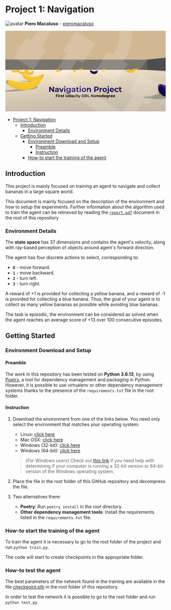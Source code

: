 # Project 1: Navigation

<img alt="avatar" src="https://github.com/pieromacaluso.png" width="20px" height="20px"> **Piero Macaluso** - [pieromacaluso](https://github.com/pieromacaluso)

![Project Cover](./stuff/cover.png)

- [Project 1: Navigation](#project-1-navigation)
  - [Introduction](#introduction)
    - [Environment Details](#environment-details)
  - [Getting Started](#getting-started)
    - [Environment Download and Setup](#environment-download-and-setup)
      - [Preamble](#preamble)
      - [Instruction](#instruction)
    - [How-to start the training of the agent](#how-to-start-the-training-of-the-agent)


## Introduction

This project is mainly focused on training an agent to navigate and collect bananas in a large square world.

This document is mainly focused on the description of the environment and how to setup the experiments.
Further information about the algorithm used to train the agent can be retrieved by reading the [`report.pdf`](report.pdf) document in the root of this repository

### Environment Details

The **state space** has 37 dimensions and contains the agent's velocity, along with ray-based perception of objects around agent's forward direction.

The agent has four discrete actions to select, corresponding to:
- **`0`** - move forward.
- **`1`** - move backward.
- **`2`** - turn left.
- **`3`** - turn right.

A reward of +1 is provided for collecting a yellow banana, and a reward of -1 is provided for collecting a blue banana. 
Thus, the goal of your agent is to collect as many yellow bananas as possible while avoiding blue bananas.

The task is episodic, the environment can be considered as solved when the agent reaches an average score of +13 over 100 consecutive episodes.

## Getting Started

### Environment Download and Setup

#### Preamble

The work in this repository has been tested on **Python 3.6.13**, by using [Poetry](https://python-poetry.org/), a tool for dependency management and packaging in Python.
However, it is possible to use virtualenv or other dependency management systems thanks to the presence of the `requirements.txt` file in the root folder.

#### Instruction

1. Download the environment from one of the links below.  You need only select the environment that matches your operating system:
   
    - Linux: [click here](https://s3-us-west-1.amazonaws.com/udacity-drlnd/P1/Banana/Banana_Linux.zip)
    - Mac OSX: [click here](https://s3-us-west-1.amazonaws.com/udacity-drlnd/P1/Banana/Banana.app.zip)
    - Windows (32-bit): [click here](https://s3-us-west-1.amazonaws.com/udacity-drlnd/P1/Banana/Banana_Windows_x86.zip)
    - Windows (64-bit): [click here](https://s3-us-west-1.amazonaws.com/udacity-drlnd/P1/Banana/Banana_Windows_x86_64.zip)
    
   > (_For Windows users_) Check out [this link](https://support.microsoft.com/en-us/help/827218/how-to-determine-whether-a-computer-is-running-a-32-bit-version-or-64) if you need help with determining if your computer is running a 32-bit version or 64-bit version of the Windows operating system.
   
2. Place the file in the root folder of this GitHub repository and decompress the file.
3. Two alternatives there:
   - **Poetry**: Run `poetry install` in the root directory.
   - **Other dependency management tools**: Install the requirements listed in the `requirements.txt` file.

### How-to start the training of the agent

To train the agent it is necessary to go to the root folder of the project and run `python train.py`.

The code will start to create checkpoints in the appropriate folder.


### How-to test the agent

The best parameters of the network found in the training are available in the file [checkpoint.pth](chackpoint.pth) in the root folder of this repository.

In order to test the network it is possible to go to the root folder and run `python test.py`